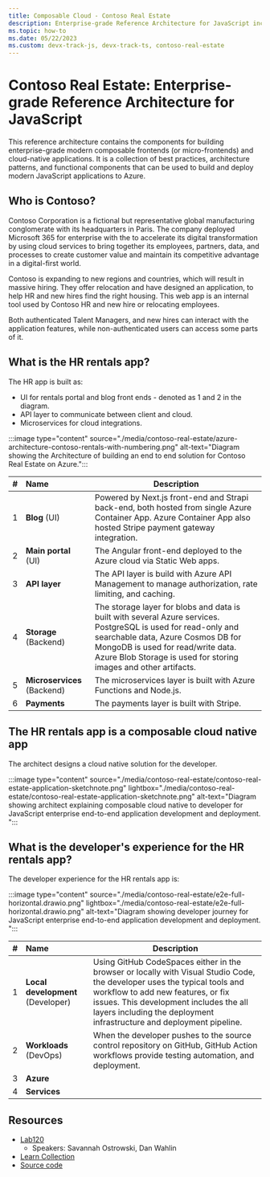 ```yaml
---
title: Composable Cloud - Contoso Real Estate 
description: Enterprise-grade Reference Architecture for JavaScript including a collection of best practices, architecture patterns, and functional components that can be used to build and deploy modern JavaScript applications to Azure.
ms.topic: how-to
ms.date: 05/22/2023
ms.custom: devx-track-js, devx-track-ts, contoso-real-estate
---
```


# Contoso Real Estate: Enterprise-grade Reference Architecture for JavaScript

This reference architecture contains the components for building enterprise-grade modern composable frontends (or micro-frontends) and cloud-native applications. It is a collection of best practices, architecture patterns, and functional components that can be used to build and deploy modern JavaScript applications to Azure.

## Who is Contoso?

Contoso Corporation is a fictional but representative global manufacturing conglomerate with its headquarters in Paris. The company deployed Microsoft 365 for enterprise with the to accelerate its digital transformation by using cloud services to bring together its employees, partners, data, and processes to create customer value and maintain its competitive advantage in a digital-first world.

Contoso is expanding to new regions and countries, which will result in massive hiring. They offer relocation and have designed an application, to help HR and new hires find the right housing. This web app is an internal tool used by Contoso HR and new hire or relocating employees.

Both authenticated Talent Managers, and new hires can interact with the application features, while non-authenticated users can access some parts of it.

## What is the HR rentals app? 

The HR app is built as:

* UI for rentals portal and blog front ends - denoted as 1 and 2 in the diagram.
* API layer to communicate between client and cloud.
* Microservices for cloud integrations.

:::image type="content" source="./media/contoso-real-estate/azure-architecture-contoso-rentals-with-numbering.png" alt-text="Diagram showing the Architecture of building an end to end solution for Contoso Real Estate on Azure.":::

|#|Name|Description|
|:--|:--|--|
|1|**Blog** (UI)|Powered by Next.js front-end and Strapi back-end, both hosted from single Azure Container App. Azure Container App also hosted Stripe payment gateway integration.|
|2|**Main portal** (UI)|The Angular front-end deployed to the Azure cloud via Static Web apps.|
|3|**API layer**|The API layer is build with Azure API Management to manage authorization, rate limiting, and caching.|
|4|**Storage** (Backend)|The storage layer for blobs and data is built with several Azure services. PostgreSQL is used for read-only and searchable data, Azure Cosmos DB for MongoDB is used for read/write data. Azure Blob Storage is used for storing images and other artifacts.|
|5|**Microservices** (Backend)|The microservices layer is built with Azure Functions and Node.js.|
|6|**Payments**|The payments layer is built with Stripe.|

## The HR rentals app is a composable cloud native app

The architect designs a cloud native solution for the developer.

:::image type="content" source="./media/contoso-real-estate/contoso-real-estate-application-sketchnote.png" lightbox="./media/contoso-real-estate/contoso-real-estate-application-sketchnote.png" alt-text="Diagram showing architect explaining composable cloud native to developer for JavaScript enterprise end-to-end application development and deployment. ":::


## What is the developer's experience for the HR rentals app?

The developer experience for the HR rentals app is: 

:::image type="content" source="./media/contoso-real-estate/e2e-full-horizontal.drawio.png" lightbox="./media/contoso-real-estate/e2e-full-horizontal.drawio.png" alt-text="Diagram showing developer journey for JavaScript enterprise end-to-end application development and deployment. ":::

|#|Name|Description|
|:--|:--|--|
|1|**Local development** (Developer)|Using GitHub CodeSpaces either in the browser or locally with Visual Studio Code, the developer uses the typical tools and workflow to add new features, or fix issues. This development includes the all layers including the deployment infrastructure and deployment pipeline.|
|2|**Workloads** (DevOps)|When the developer pushes to the source control repository on GitHub, GitHub Action workflows provide testing automation, and deployment.|
|3|**Azure**||
|4|**Services**||

## Resources

* [Lab120](https://github.com/contoso-real-estate/msbuild-2023)
    * Speakers: Savannah Ostrowski, Dan Wahlin
* [Learn Collection](https://aka.ms/javascript-e2e-serverless-learn-collection)
* [Source code](https://github.com/Azure-Samples/contoso-real-estate)